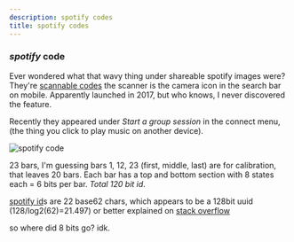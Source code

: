 ```yaml
---
description: spotify codes
title: spotify codes
---
```


### _spotify_ code

Ever wondered what that wavy thing under shareable spotify images were?
They're [scannable codes][web]
the scanner is the camera icon in the search bar on mobile.
Apparently launched in 2017,
but who knows, I never discovered the feature.

Recently they appeared under _Start a group session_ in the connect menu,
(the thing you click to play music on another device).

![spotify code][sc]

23 bars, I'm guessing bars 1, 12, 23 (first, middle, last)
are for calibration, that leaves 20 bars.
Each bar has a top and bottom section with 8 states each
= 6 bits per bar. _Total 120 bit id_.

[spotify id][sid]s are 22 base62 chars,
which appears to be a 128bit uuid (128/log2(62)=21.497)
or better explained on [stack overflow][so]

so where did 8 bits go? idk.

[web]: https://www.spotifycodes.com/index.html#
[sc]: https://user-images.githubusercontent.com/11343221/82091242-4b249a80-96f7-11ea-9ede-3f993708c677.png
[sid]: https://developer.spotify.com/documentation/web-api/
[so]: https://stackoverflow.com/questions/4007280/convert-md5-string-to-base-62-string-in-c
